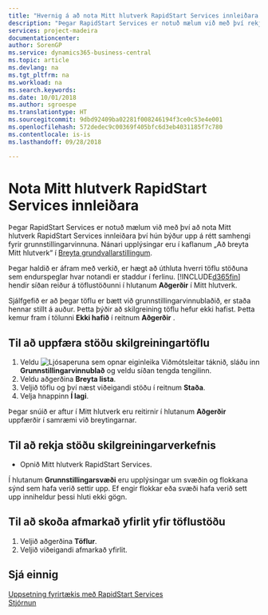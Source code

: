 ```yaml
---
title: "Hvernig á að nota Mitt hlutverk RapidStart Services innleiðara | Microsoft Docs"
description: "Þegar RapidStart Services er notuð mælum við með því rekja vinnuna og nota Mitt hlutverk RapidStart Services innleiðara því hún býður upp á rétt samhengi fyrir grunnstillingarvinnuna."
services: project-madeira
documentationcenter: 
author: SorenGP
ms.service: dynamics365-business-central
ms.topic: article
ms.devlang: na
ms.tgt_pltfrm: na
ms.workload: na
ms.search.keywords: 
ms.date: 10/01/2018
ms.author: sgroespe
ms.translationtype: HT
ms.sourcegitcommit: 9dbd92409ba02281f008246194f3ce0c53e4e001
ms.openlocfilehash: 572dedec9c00369f405bfc6d3eb4031185f7c780
ms.contentlocale: is-is
ms.lasthandoff: 09/28/2018

---
```

# <a name="use-the-rapidstart-services-implementer-role-center"></a>Nota Mitt hlutverk RapidStart Services innleiðara
Þegar RapidStart Services er notuð mælum við með því að nota Mitt hlutverk RapidStart Services innleiðara því hún býður upp á rétt samhengi fyrir grunnstillingarvinnuna. Nánari upplýsingar eru í kaflanum „Að breyta Mitt hlutverk“ í [Breyta grundvallarstillingum](ui-change-basic-settings.md).

Þegar haldið er áfram með verkið, er hægt að úthluta hverri töflu stöðuna sem endurspeglar hvar notandi er staddur í ferlinu. [!INCLUDE[d365fin](includes/d365fin_md.md)] hendir síðan reiður á töflustöðunni í hlutanum **Aðgerðir** í Mitt hlutverk.  

Sjálfgefið er að þegar töflu er bætt við grunnstillingarvinnublaðið, er staða hennar stillt á auður. Þetta þýðir að skilgreining töflu hefur ekki hafist. Þetta kemur fram í tölunni **Ekki hafið** í reitnum **Aðgerðir** .  

## <a name="to-update-the-status-of-a-configuration-table"></a>Til að uppfæra stöðu skilgreiningartöflu  
1.  Veldu ![Ljósaperuna sem opnar eiginleika Viðmótsleitar](media/ui-search/search_small.png "Segðu mér hvað þú vilt gera") táknið, sláðu inn **Grunnstillingarvinnublað** og veldu síðan tengda tengilinn.  
2.  Veldu aðgerðina **Breyta lista**.  
3.  Veljið töflu og því næst viðeigandi stöðu í reitnum **Staða**.  
4.  Velja hnappinn **Í lagi**.  

Þegar snúið er aftur í Mitt hlutverk eru reitirnir í hlutanum **Aðgerðir** uppfærðir í samræmi við breytingarnar.  

## <a name="to-track-the-status-of-a-configuration-project"></a>Til að rekja stöðu skilgreiningarverkefnis  
- Opnið Mitt hlutverk RapidStart Services.  

Í hlutanum **Grunnstillingarsvæði** eru upplýsingar um svæðin og flokkana sýnd sem hafa verið settir upp. Ef engir flokkar eða svæði hafa verið sett upp inniheldur þessi hluti ekki gögn.  

## <a name="to-see-a-filtered-view-of-table-status"></a>Til að skoða afmarkað yfirlit yfir töflustöðu  
1. Veljið aðgerðina **Töflur**.  
2. Veljið viðeigandi afmarkað yfirlit.  

## <a name="see-also"></a>Sjá einnig  
[Uppsetning fyrirtækis með RapidStart Services](admin-set-up-a-company-with-rapidstart.md)  
[Stjórnun](admin-setup-and-administration.md)

